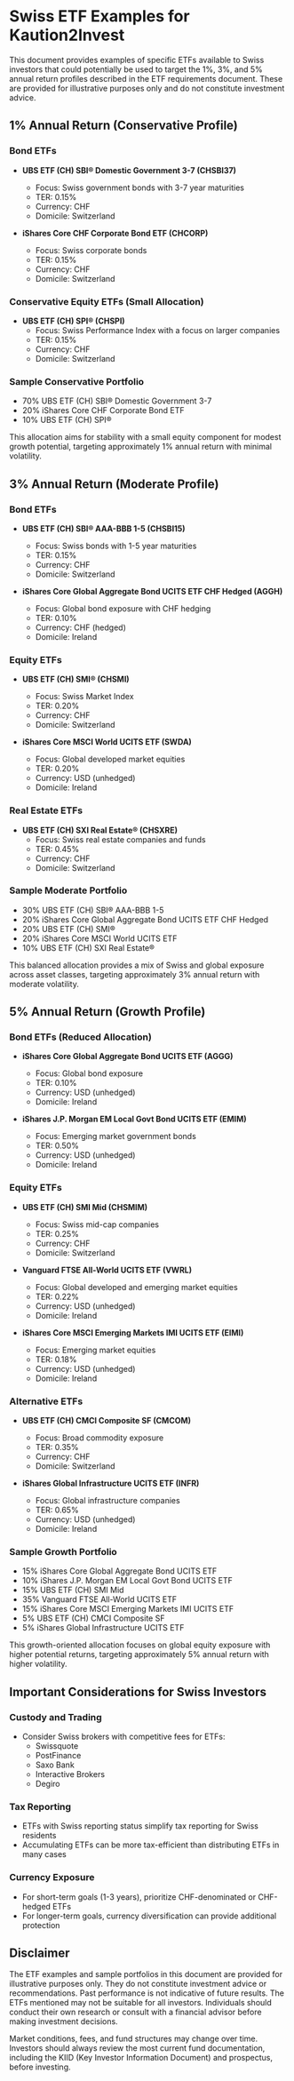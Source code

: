# Swiss ETF Examples for Kaution2Invest

This document provides examples of specific ETFs available to Swiss investors that could potentially be used to target the 1%, 3%, and 5% annual return profiles described in the ETF requirements document. These are provided for illustrative purposes only and do not constitute investment advice.

## 1% Annual Return (Conservative Profile)

### Bond ETFs
- **UBS ETF (CH) SBI® Domestic Government 3-7 (CHSBI37)**
  - Focus: Swiss government bonds with 3-7 year maturities
  - TER: 0.15%
  - Currency: CHF
  - Domicile: Switzerland

- **iShares Core CHF Corporate Bond ETF (CHCORP)**
  - Focus: Swiss corporate bonds
  - TER: 0.15%
  - Currency: CHF
  - Domicile: Switzerland

### Conservative Equity ETFs (Small Allocation)
- **UBS ETF (CH) SPI® (CHSPI)**
  - Focus: Swiss Performance Index with a focus on larger companies
  - TER: 0.15%
  - Currency: CHF
  - Domicile: Switzerland

### Sample Conservative Portfolio
- 70% UBS ETF (CH) SBI® Domestic Government 3-7
- 20% iShares Core CHF Corporate Bond ETF
- 10% UBS ETF (CH) SPI®

This allocation aims for stability with a small equity component for modest growth potential, targeting approximately 1% annual return with minimal volatility.

## 3% Annual Return (Moderate Profile)

### Bond ETFs
- **UBS ETF (CH) SBI® AAA-BBB 1-5 (CHSBI15)**
  - Focus: Swiss bonds with 1-5 year maturities
  - TER: 0.15%
  - Currency: CHF
  - Domicile: Switzerland

- **iShares Core Global Aggregate Bond UCITS ETF CHF Hedged (AGGH)**
  - Focus: Global bond exposure with CHF hedging
  - TER: 0.10%
  - Currency: CHF (hedged)
  - Domicile: Ireland

### Equity ETFs
- **UBS ETF (CH) SMI® (CHSMI)**
  - Focus: Swiss Market Index
  - TER: 0.20%
  - Currency: CHF
  - Domicile: Switzerland

- **iShares Core MSCI World UCITS ETF (SWDA)**
  - Focus: Global developed market equities
  - TER: 0.20%
  - Currency: USD (unhedged)
  - Domicile: Ireland

### Real Estate ETFs
- **UBS ETF (CH) SXI Real Estate® (CHSXRE)**
  - Focus: Swiss real estate companies and funds
  - TER: 0.45%
  - Currency: CHF
  - Domicile: Switzerland

### Sample Moderate Portfolio
- 30% UBS ETF (CH) SBI® AAA-BBB 1-5
- 20% iShares Core Global Aggregate Bond UCITS ETF CHF Hedged
- 20% UBS ETF (CH) SMI®
- 20% iShares Core MSCI World UCITS ETF
- 10% UBS ETF (CH) SXI Real Estate®

This balanced allocation provides a mix of Swiss and global exposure across asset classes, targeting approximately 3% annual return with moderate volatility.

## 5% Annual Return (Growth Profile)

### Bond ETFs (Reduced Allocation)
- **iShares Core Global Aggregate Bond UCITS ETF (AGGG)**
  - Focus: Global bond exposure
  - TER: 0.10%
  - Currency: USD (unhedged)
  - Domicile: Ireland

- **iShares J.P. Morgan EM Local Govt Bond UCITS ETF (EMIM)**
  - Focus: Emerging market government bonds
  - TER: 0.50%
  - Currency: USD (unhedged)
  - Domicile: Ireland

### Equity ETFs
- **UBS ETF (CH) SMI Mid (CHSMIM)**
  - Focus: Swiss mid-cap companies
  - TER: 0.25%
  - Currency: CHF
  - Domicile: Switzerland

- **Vanguard FTSE All-World UCITS ETF (VWRL)**
  - Focus: Global developed and emerging market equities
  - TER: 0.22%
  - Currency: USD (unhedged)
  - Domicile: Ireland

- **iShares Core MSCI Emerging Markets IMI UCITS ETF (EIMI)**
  - Focus: Emerging market equities
  - TER: 0.18%
  - Currency: USD (unhedged)
  - Domicile: Ireland

### Alternative ETFs
- **UBS ETF (CH) CMCI Composite SF (CMCOM)**
  - Focus: Broad commodity exposure
  - TER: 0.35%
  - Currency: CHF
  - Domicile: Switzerland

- **iShares Global Infrastructure UCITS ETF (INFR)**
  - Focus: Global infrastructure companies
  - TER: 0.65%
  - Currency: USD (unhedged)
  - Domicile: Ireland

### Sample Growth Portfolio
- 15% iShares Core Global Aggregate Bond UCITS ETF
- 10% iShares J.P. Morgan EM Local Govt Bond UCITS ETF
- 15% UBS ETF (CH) SMI Mid
- 35% Vanguard FTSE All-World UCITS ETF
- 15% iShares Core MSCI Emerging Markets IMI UCITS ETF
- 5% UBS ETF (CH) CMCI Composite SF
- 5% iShares Global Infrastructure UCITS ETF

This growth-oriented allocation focuses on global equity exposure with higher potential returns, targeting approximately 5% annual return with higher volatility.

## Important Considerations for Swiss Investors

### Custody and Trading
- Consider Swiss brokers with competitive fees for ETFs:
  - Swissquote
  - PostFinance
  - Saxo Bank
  - Interactive Brokers
  - Degiro

### Tax Reporting
- ETFs with Swiss reporting status simplify tax reporting for Swiss residents
- Accumulating ETFs can be more tax-efficient than distributing ETFs in many cases

### Currency Exposure
- For short-term goals (1-3 years), prioritize CHF-denominated or CHF-hedged ETFs
- For longer-term goals, currency diversification can provide additional protection

## Disclaimer

The ETF examples and sample portfolios in this document are provided for illustrative purposes only. They do not constitute investment advice or recommendations. Past performance is not indicative of future results. The ETFs mentioned may not be suitable for all investors. Individuals should conduct their own research or consult with a financial advisor before making investment decisions.

Market conditions, fees, and fund structures may change over time. Investors should always review the most current fund documentation, including the KIID (Key Investor Information Document) and prospectus, before investing. 